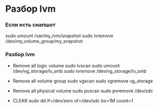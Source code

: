 # Разбор lvm

### Если есть снапшот
sudo umount /var/my_lvm/snapshot
sudo lvremove /dev/my_volume_group/my_snapshot

### Разбор lvm
- Remove all logic volume
sudo lvscan
sudo umount /dev/vg_storage/lv_smb
sudo lvremove /dev/vg_storage/lv_smb

- Remove all volume group
sudo vgscan
sudo vgremove vg_storage

- Remove all physical volume
sudo pvscan
sudo pvremove /dev/sdc

- CLEAR
sudo dd if=/dev/zero of=/dev/sdc bs=1M count=1